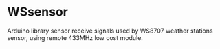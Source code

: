 # WSsensor
Arduino library sensor receive signals used by WS8707 weather stations sensor, using remote 433MHz low cost module.
